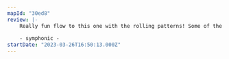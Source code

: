 ```yaml
---
mapId: "30ed8"
review: |-
    Really fun flow to this one with the rolling patterns! Some of the bigger rotations caught me off guard, but I think I just need to give it some more practice to nail it. Nice lights as well!
    
    - symphonic -
startDate: "2023-03-26T16:50:13.000Z"
---
```

